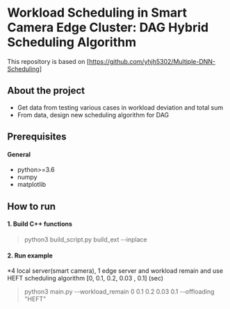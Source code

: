 # Workload Scheduling in Smart Camera Edge Cluster: DAG Hybrid Scheduling Algorithm

This repository is based on [https://github.com/yhjh5302/Multiple-DNN-Scheduling]

## About the project

*  Get data from testing various cases in workload deviation and total sum
*  From data, design new scheduling algorithm for DAG

## Prerequisites
#### General
*  python>=3.6
*  numpy
*  matplotlib

## How to run
#### 1. Build C++ functions
>  python3 build_script.py build_ext --inplace

#### 2. Run example
*4 local server(smart camera), 1 edge server and workload remain and use HEFT scheduling algorithm
    [0, 0.1, 0.2, 0.03   ,     0.1] (sec)
>  python3 main.py --workload_remain 0 0.1 0.2 0.03 0.1 --offloading "HEFT"
